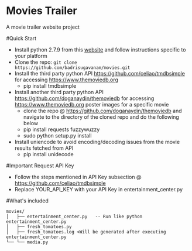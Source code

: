 # Movies Trailer
A movie trailer website project

#Quick Start 
- Install python 2.7.9 from this [website](https://www.python.org/downloads/release/python-279/) and follow instructions specific to your platform
- Clone the repo: `git clone https://github.com/badrisugavanam/movies.git`
- Install the third party python API https://github.com/celiao/tmdbsimple for accessing https://www.themoviedb.org 
    - pip install tmdbsimple   
- Install another third party python API https://github.com/doganaydin/themoviedb for accessing https://www.themoviedb.org poster images for a specific movie 
    - clone the repo @ https://github.com/doganaydin/themoviedb and navigate to the directory of the cloned repo and do the following below 
    - pip install requests fuzzywuzzy
    - sudo python setup.py install
- Install uniencode to avoid encoding/decoding issues from the movie results fetched from API
    - pip install unidecode

#Important Request API Key  
  - Follow the steps mentioned in API Key subsection @ https://github.com/celiao/tmdbsimple
  - Replace YOUR_API_KEY with your API Key in entertainment_center.py

#What's included 
```
movies/
│   ├── entertainment_center.py   -- Run like python entertainment_center.py
│   ├── fresh_tomatoes.py
│   ├── fresh_tomatoes.log <Will be generated after executing entertainment_center.py
└── └── media.py
```
